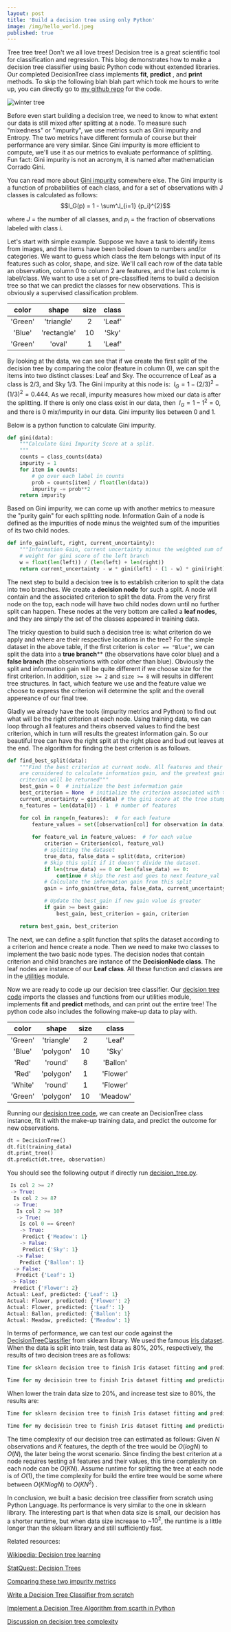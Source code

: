 ```yaml
---
layout: post
title: 'Build a decision tree using only Python'
image: /img/hello_world.jpeg
published: true
---
```

Tree tree tree! Don't we all love trees! Decision tree is a great scientific tool for classification and regression. This blog demonstrates how to make a decision tree classifier using basic Python code without extended libraries.  Our completed DecisionTree class implements **fit**, **predict** , and **print** methods. To skip the following blah blah part which took me hours to write up, you can directly go to [my github repo](https://github.com/qianjing2020/CS-Build-Week-I-/tree/master/src) for the code. 

![winter tree](https://www.texastreetrimmers.com/wp-content/uploads/2015/12/Frozen-Tree-in-Winter.jpg)     

Before even start building a decision tree, we need to know to what extent our data is still mixed after splitting at a node. To measure such "mixedness" or "impurity", we use metrics such as Gini impurity and Entropy. The two metrics have different formula of course but their performance are very similar. Since Gini impurity is more efficient to compute, we'll use it as our metrics to evaluate performance of splitting. Fun fact: Gini impurity is not an acronym, it is named after mathematician Corrado Gini.  

You can read more about [Gini impurity](https://en.wikipedia.org/wiki/Decision_tree_learning#Gini_impurity) somewhere else. The Gini impurity is a function of probabilities of each class, and for a set of observations with J classes is calculated as follows: 
$$I_G(p) = 1 - \sum^J_{i=1} {p_i}^{2}$$

where $J$ = the number of all classes, and $p_i$ = the fraction of observations labeled with class $i$.

Let's start with simple example. Suppose we have a task to identify items from images, and the items have been boiled down to numbers and/or categories. We want to guess which class the item belongs with input of its features such as color, shape, and size. We'll call each row of the data table an observation, column 0 to column 2 are features, and the last column is label/class. We want to use a set of pre-classified items to build a decision tree so that we can predict the classes for new observations. This is obviously a supervised classification problem. 

| color    |  shape     |  size  |  class   |
| :-----:  |  :-----:   | :-----:|  :-----:  |    
|'Green'   |  'triangle'|  2   |  'Leaf'     |  
|  'Blue'  |  'rectangle' |  10  |  'Sky'      | 
|  'Green'  |  'oval'   |  1  |  'Leaf'   |  

By looking at the data, we can see that if we create the first split of the decision tree by comparing the color (feature in column 0), we can spit the items into two distinct classes: Leaf and Sky. The occurrence of Leaf as a class is $2/3$, and Sky $1/3$. The Gini impurity at this node is:
$\ I_G = 1 - (2/3)^2 - (1/3)^2 = 0.444$. As we recall, impurity measures how mixed our data is after the splitting.  If there is only one class exist in our data, then $\ I_G = 1-1^2 = 0$, and there is 0 mix/impurity in our data. Gini impurity lies between 0 and 1.

Below is a python function to calculate Gini impurity.
```python
def gini(data):
    """Calculate Gini Impurity Score at a split.
    """
    counts = class_counts(data)
    impurity = 1
    for item in counts:
        # go over each label in counts
        prob = counts[item] / float(len(data))
        impurity -= prob**2
    return impurity
```
Based on Gini impurity, we can come up with another metrics to measure the "purity gain" for each splitting node. Information Gain of a node is defined as the impurities of node minus the weighted sum of the impurities of its two child nodes. 

~~~python
def info_gain(left, right, current_uncertainty):
    """Information Gain, current uncertainty minus the weighted sum of impurities of child nodes """
    # weight for gini score of the left branch
    w = float(len(left)) / (len(left) + len(right))
    return current_uncertainty - w * gini(left) - (1 - w) * gini(right)
~~~

The next step to build a decision tree is to establish criterion to split the data into two branches. We create a **decision node** for such a split. A node will contain  and the associated criterion to split the data. From the very first node on the top, each node will have two child nodes down until no further split can happen. These nodes at the very bottom are called a **leaf nodes**, and they are simply the set of the classes appeared in training data. 

The tricky question to build such a decision tree is: what criterion do we apply and where are their respective locations in the tree? For the simple dataset in the above table, if the first criterion is ```color == "Blue"```, we can split the data into a **true branch**** (the observations have color blue) and a **false branch** (the observations with color other than blue). Obviously the split and information gain will be quite different if we choose size for the first criterion. In addition, ```size >= 2``` and ```size >= 8``` will results in different tree structures. In fact, which feature we use and the feature value we choose to express the criterion will determine the split and the overall appereance of our final tree.  

Gladly we already have the tools (impurity metrics and Python) to find out what will be the right criterion at each node. Using training data, we can loop through all features and theirs observed values to find the best criterion, which in turn will results the greatest information gain. So our beautiful tree can have the right split at the right place and bud out leaves at the end. The algorithm for finding the best criterion is as follows.

~~~python
def find_best_split(data):
    """Find the best criterion at current node. All features and their unique values 
    are considered to calculate information gain, and the greatest gain and correspondent
    criterion will be returned"""
    best_gain = 0  # initialize the best information gain
    best_criterion = None  # initialize the criterion associated with the best gain
    current_uncertainty = gini(data) # the gini score at the tree stump
    n_features = len(data[0]) - 1  # number of features

    for col in range(n_features):  # for each feature
        feature_values = set([observation[col] for observation in data])  # unique values in the col
        
        for feature_val in feature_values:  # for each value
            criterion = Criterion(col, feature_val)
            # splitting the dataset
            true_data, false_data = split(data, criterion)
            # Skip this split if it doesn't divide the dataset.
            if len(true_data) == 0 or len(false_data) == 0:
                continue # skip the rest and goes to next feature_val
            # Calculate the information gain from this split
            gain = info_gain(true_data, false_data, current_uncertainty)

            # Update the best_gain if new gain value is greater
            if gain >= best_gain:
                best_gain, best_criterion = gain, criterion

    return best_gain, best_criterion
~~~

The next, we can define a split function that splits the dataset according to a criterion and hence create a node. Then we need to make two classes to implement the two basic node types. The decision nodes that contain criterion and child branches are instance of the **DecisionNode class**. The leaf nodes are instance of our **Leaf class**.  All these function and classes are in the [utilities](https://github.com/qianjing2020/CS-Build-Week-I-/blob/master/src/utilities.py) module. 

Now we are ready to code up our decision tree classifier. Our [decision tree code](https://github.com/qianjing2020/CS-Build-Week-I-/blob/master/src/decision_tree.py) imports the classes and functions from our utilities module, implements **fit** and **predict** methods, and can print out the entire tree! The python code also includes the following make-up data to play with. 

| color    |  shape     |  size  |  class   |
| :-----:  |  :-----:   | :-----:|  :-----:  |    
|'Green'   |  'triangle'|  2   |  'Leaf'     |  
|  'Blue'  |  'polygon' |  10  |  'Sky'      | 
|  'Red'   |  'round'   |  8   |  'Ballon'   |  
|  'Red'   |  'polygon' |  1   |  'Flower'   |  
|  'White' |  'round'   |  1   |  'Flower'   |  
|  'Green' |  'polygon' |  10  |  'Meadow'   | 

Running our [decision tree code](https://github.com/qianjing2020/CS-Build-Week-I-/blob/master/src/decision_tree.py), we can create an DecisionTree class instance, fit it with the make-up training data, and predict the outcome for new observations.

```python
dt = DecisionTree()
dt.fit(training_data)
dt.print_tree()
dt.predict(dt.tree, observation)
```
You should see the following output if directly run [decision_tree.py](https://github.com/qianjing2020/CS-Build-Week-I-/blob/master/src/decision_tree.py).  

~~~python
 Is col 2 >= 2?
 -> True:
  Is col 2 >= 8?
  -> True:
   Is col 2 >= 10?
   -> True:
    Is col 0 == Green?
    -> True:
     Predict {'Meadow': 1}
    -> False:
     Predict {'Sky': 1}
   -> False:
    Predict {'Ballon': 1}
  -> False:
   Predict {'Leaf': 1}
 -> False:
  Predict {'Flower': 2}
Actual: Leaf, predicted: {'Leaf': 1}
Actual: Flower, predicted: {'Flower': 2}
Actual: Flower, predicted: {'Leaf': 1}
Actual: Ballon, predicted: {'Ballon': 1}
Actual: Meadow, predicted: {'Meadow': 1}
~~~

In terms of performance, we can test our code against the [ DecisionTreeClassifier](https://scikit-learn.org/stable/modules/tree.html#tree-classification) from sklearn library. We used the famous [iris dataset](https://archive.ics.uci.edu/ml/datasets/iris). When the data is split into train, test data as 80%, 20%, respectively, the results of two decision trees are as follows:

~~~python
Time for sklearn decision tree to finish Iris dataset fitting and prediction is 0.0404 seconds. Accuracy score is 1.0

Time for my decisioin tree to finish Iris dataset fitting and prediction is 0.0452 seconds. Accuracy score is 1.0
~~~

When lower the train data size to 20%, and increase test size to 80%, the results are:

~~~python
Time for sklearn decision tree to finish Iris dataset fitting and prediction is 0.0400 seconds. Accuracy score is 0.9333

Time for my decisioin tree to finish Iris dataset fitting and prediction is 0.0055 seconds. Accuracy score is 0.9333
~~~

The time complexity of our decision tree can estimated as follows: 
Given $N$ observations and $K$ features, the depth of the tree would be $O(logN)$ to $O(N)$, the later being the worst scenario. Since finding the best criterion at a node requires testing all features and their values, this time complexity on each node can be $O(KN)$. Assume runtime for splitting the tree at each node is of $O(1)$, the time complexity for build the entire tree would be some where between $O(KNlogN)$ to $O(KN^2)$ . 

In conclusion, we built a basic decision tree classifier from scratch using Python Language. Its performance is very similar to the one in sklearn library. The interesting part is that when data size is small, our decision has a shorter runtime, but when data size increase to ~$10^2$, the runtime is a little longer than the sklearn library and still sufficiently fast. 


Related resources:

[Wikipedia: Decision tree learning](https://en.wikipedia.org/wiki/Decision_tree_learning)

[StatQuest: Decision Trees](https://www.youtube.com/watch?v=7VeUPuFGJHk&t=909s)

[Comparing these two impurity metrics](https://www.quora.com/What-is-difference-between-Gini-Impurity-and-Entropy-in-Decision-Tree#:~:text=in%20a%20node.-,Gini%3A%2D%20It%20shows%20that%20the%20data%20point%20that%20we%20have,small%20values%20show%20less%20impurity.)

[Write a Decision Tree Classifier from scratch](https://www.youtube.com/watch?v=LDRbO9a6XPU)

[Implement a Decision Tree Algorithm from scarth in Python](https://machinelearningmastery.com/implement-decision-tree-algorithm-scratch-python/)

[Discussion on decision tree complexity](https://www.quora.com/How-do-I-calculate-the-time-complexity-of-a-decision-tree-machine-learning-algorithm)
